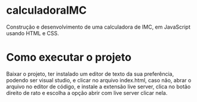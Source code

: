 # calculadoraIMC
Construção e desenvolvimento de uma calculadora  de IMC, em JavaScript usando HTML e CSS.

# Como executar o projeto
Baixar o projeto, ter instalado um editor de texto da sua preferência, podendo ser visual studio,
e clicar no arquivo index.html, caso não, abrar o arquivo no editor de código, e instale a extensão live server, clica no botão direito de rato e escolha a opção abrir com live server clicar nela.
